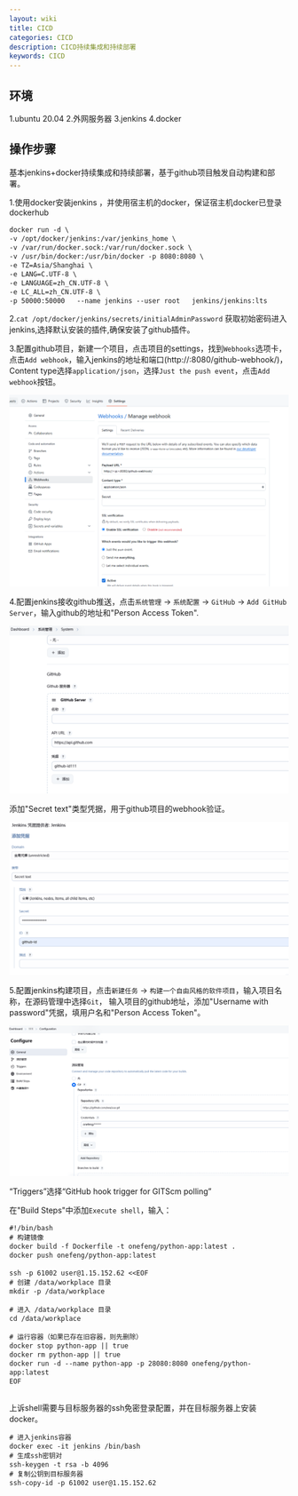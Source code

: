 ```yaml
---
layout: wiki
title: CICD
categories: CICD
description: CICD持续集成和持续部署
keywords: CICD
---
```


## 环境

1.ubuntu 20.04
2.外网服务器
3.jenkins
4.docker

## 操作步骤

基本jenkins+docker持续集成和持续部署，基于github项目触发自动构建和部署。

1.使用docker安装jenkins ，并使用宿主机的docker，保证宿主机docker已登录dockerhub

```shell
docker run -d \
-v /opt/docker/jenkins:/var/jenkins_home \
-v /var/run/docker.sock:/var/run/docker.sock \
-v /usr/bin/docker:/usr/bin/docker -p 8080:8080 \
-e TZ=Asia/Shanghai \
-e LANG=C.UTF-8 \
-e LANGUAGE=zh_CN.UTF-8 \
-e LC_ALL=zh_CN.UTF-8 \
-p 50000:50000   --name jenkins --user root   jenkins/jenkins:lts
```

2.`cat /opt/docker/jenkins/secrets/initialAdminPassword` 获取初始密码进入jenkins,选择默认安装的插件,确保安装了github插件。

3.配置github项目，新建一个项目，点击项目的settings，找到`Webhooks`选项卡，点击`Add webhook`，输入jenkins的地址和端口(http://<ip>:8080/github-webhook/)，
Content type选择`application/json`，选择`Just the push event`，点击`Add webhook`按钮。

![webhook配置](/images/blog/img_5.png)

4.配置jenkins接收github推送，点击`系统管理` -> `系统配置` -> `GitHub` -> `Add GitHub Server`，输入github的地址和"Person Access Token".

![github配置](/images/blog/img_6.png)

添加"Secret text"类型凭据，用于github项目的webhook验证。

![添加凭据](/images/blog/img_7.png)

5.配置jenkins构建项目，点击`新建任务` -> `构建一个自由风格的软件项目`，输入项目名称，在源码管理中选择`Git`，
输入项目的github地址，添加"Username with password"凭据，填用户名和"Person Access Token"。

![构建项目](/images/blog/img_8.png)

“Triggers”选择“GitHub hook trigger for GITScm polling”

在"Build Steps"中添加`Execute shell`，输入：

```shell
#!/bin/bash
# 构建镜像
docker build -f Dockerfile -t onefeng/python-app:latest .
docker push onefeng/python-app:latest

ssh -p 61002 user@1.15.152.62 <<EOF
# 创建 /data/workplace 目录
mkdir -p /data/workplace

# 进入 /data/workplace 目录
cd /data/workplace

# 运行容器（如果已存在旧容器，则先删除）
docker stop python-app || true
docker rm python-app || true
docker run -d --name python-app -p 28080:8080 onefeng/python-app:latest
EOF
    
```

上诉shell需要与目标服务器的ssh免密登录配置，并在目标服务器上安装docker。
```shell
# 进入jenkins容器
docker exec -it jenkins /bin/bash
# 生成ssh密钥对
ssh-keygen -t rsa -b 4096
# 复制公钥到目标服务器
ssh-copy-id -p 61002 user@1.15.152.62
```